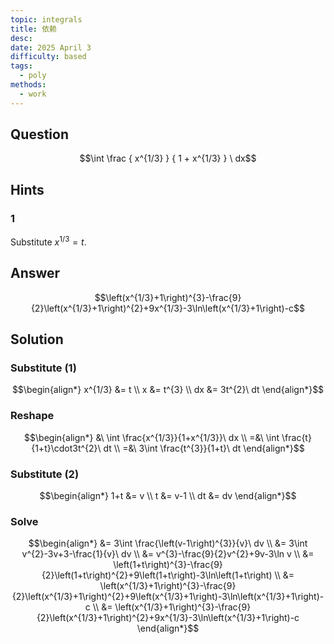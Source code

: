 ```yaml
---
topic: integrals
title: 依赖
desc: 
date: 2025 April 3
difficulty: based
tags:
  - poly
methods:
  - work
---
```



## Question
```math
\int
  \frac
    { x^{1/3} }
    { 1 + x^{1/3} }
\ dx
```


## Hints

### 1
Substitute $x^{1/3} = t$.


## Answer
```math
\left(x^{1/3}+1\right)^{3}-\frac{9}{2}\left(x^{1/3}+1\right)^{2}+9x^{1/3}-3\ln\left(x^{1/3}+1\right)-c
```


## Solution

### Substitute (1)
```math
\begin{align*}
  x^{1/3} &= t
  \\ x &= t^{3}
  \\ dx &= 3t^{2}\ dt
\end{align*}
```

### Reshape
```math
\begin{align*}
  &\ \int \frac{x^{1/3}}{1+x^{1/3}}\ dx
  \\ =&\ \int \frac{t}{1+t}\cdot3t^{2}\ dt
  \\ =&\ 3\int \frac{t^{3}}{1+t}\ dt
\end{align*}
```

### Substitute (2)
```math
\begin{align*}
  1+t &= v
  \\ t &= v-1
  \\ dt &= dv
\end{align*}
```

### Solve
```math
\begin{align*}
  &= 3\int \frac{\left(v-1\right)^{3}}{v}\ dv
  \\ &= 3\int v^{2}-3v+3-\frac{1}{v}\ dv
  \\ &= v^{3}-\frac{9}{2}v^{2}+9v-3\ln v
  \\ &= \left(1+t\right)^{3}-\frac{9}{2}\left(1+t\right)^{2}+9\left(1+t\right)-3\ln\left(1+t\right)
  \\ &= \left(x^{1/3}+1\right)^{3}-\frac{9}{2}\left(x^{1/3}+1\right)^{2}+9\left(x^{1/3}+1\right)-3\ln\left(x^{1/3}+1\right)-c
  \\ &= \left(x^{1/3}+1\right)^{3}-\frac{9}{2}\left(x^{1/3}+1\right)^{2}+9x^{1/3}-3\ln\left(x^{1/3}+1\right)-c
\end{align*}
```
